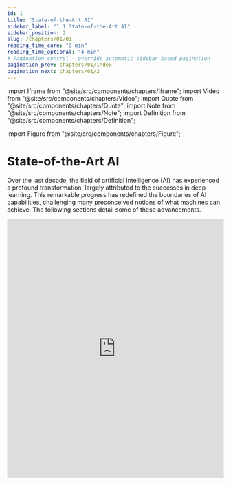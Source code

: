 ```yaml
---
id: 1
title: "State-of-the-Art AI"
sidebar_label: "1.1 State-of-the-Art AI"
sidebar_position: 2
slug: /chapters/01/01
reading_time_core: "9 min"
reading_time_optional: "4 min"
# Pagination control - override automatic sidebar-based pagination
pagination_prev: chapters/01/index
pagination_next: chapters/01/2
---
```

import Iframe from "@site/src/components/chapters/Iframe";
import Video from "@site/src/components/chapters/Video";
import Quote from "@site/src/components/chapters/Quote";
import Note from "@site/src/components/chapters/Note";
import Definition from "@site/src/components/chapters/Definition";

import Figure from "@site/src/components/chapters/Figure";

# State-of-the-Art AI

Over the last decade, the field of artificial intelligence (AI) has experienced a profound transformation, largely attributed to the successes in deep learning. This remarkable progress has redefined the boundaries of AI capabilities, challenging many preconceived notions of what machines can achieve. The following sections detail some of these advancements.

<Iframe src="https://ourworldindata.org/grapher/test-scores-ai-capabilities-relative-human-performance?country=Handwriting+recognition~Speech+recognition~Image+recognition~Reading+comprehension~Language+understanding~Predictive+reasoning~Code+generation~Complex+reasoning~General+knowledge+tests~Nuanced+language+interpretation~Math+problem-solving~Reading+comprehension+with+unanswerable+questions&tab=chart" width="100%" height="600px" loading="lazy" allow="web-share; clipboard-write" frameBorder="0" number="1" label="1.1" caption="Test scores of various AI capabilities relative to human performance. ([Giattino et al., 2023](https://ourworldindata.org/artificial-intelligence))" />

Once a benchmark is published, it takes less and less time to solve it. This can illustrate the accelerating progress in AI and how quickly AI benchmarks are "saturating", and starting to surpass human performance on a variety of tasks. ([Our World in Data, 2023](https://ourworldindata.org/grapher/test-scores-ai-capabilities-relative-human-performance?country=Handwriting+recognition~Speech+recognition~Image+recognition~Reading+comprehension~Language+understanding~Predictive+reasoning~Code+generation~Complex+reasoning~General+knowledge+tests~Nuanced+language+interpretation~Math+problem-solving~Reading+comprehension+with+unanswerable+questions))

<Iframe src="https://ourworldindata.org/grapher/domain-notable-artificial-intelligence-systems?tab=chart" width="100%" height="600px" loading="lazy" allow="web-share; clipboard-write" frameBorder="0" number="2" label="1.2" caption="Notable AI systems (by domain) ([Giattino et al., 2023](https://ourworldindata.org/artificial-intelligence))" />

## Language {#01}

<Iframe src="https://ourworldindata.org/grapher/ai-performance-coding-math-knowledge-tests?tab=chart" width="100%" height="600px" loading="lazy" allow="web-share; clipboard-write" frameBorder="0" number="3" label="1.3" caption="Benchmark performance on coding, math and language. ([Giattino et al., 2023](https://ourworldindata.org/artificial-intelligence))" />

**Language-based tasks.** There have been transformative changes in sequence and language-based tasks, primarily through the development of large language models (LLMs). Early language models in 2018 struggled to construct coherent sentences. The evolution from these to the advanced capabilities of GPT-3 (Generative Pre-Trained Transformer) and ChatGPT within less than 5 years is remarkable. These models demonstrate not only an improved capacity for generating text but also for responding to complex queries with nuanced, common-sense reasoning. Their performance in various question-answering tasks, including those requiring strategic thinking, has been particularly impressive.

In contrast with the text-only GPT-3 and follow-ups, GPT-4 is multimodal: it was trained on both text and images. This means that it can now not only generate text based on images but has also gained some other capabilities. GPT-4 saw an upgraded context window with up to 32k tokens (tokens ≈ words). The short-term memory limit of an LLM can be thought of as the model's ability to retain information from previous tokens within a certain context window. GPT-4 is trained via next-token prediction (autoregressive self-supervised learning). In 2018 GPT-1 was barely able to count to 10, while in 2024 GPT-4 can implement complex programmatic functions among other things.

<Figure src="./img/CAe_Image_2.png" alt="Enter image alt description" number="2" label="1.2" caption="A list of ‘Nowhere near solved’ [...] issues in AI, from ‘A brief history of AI’, published in January 2021 ([Wooldridge, 2021](https://www.amazon.com/Brief-History-Artificial-Intelligence-Where/dp/1250770742)). They also say: ‘At present, we have no idea how to get computers to do the tasks at the bottom of the list’. But everything in the category ‘Nowhere near solved’ has been solved by GPT-4 ([Bubeck et al., 2023](https://arxiv.org/abs/2303.12712)), except human-level general intelligence." />

**Scaling.** Remarkably, GPT-4 is trained using roughly the same methods as GPT-1, 2, and 3. The only significant difference is the size of the model and the data given to it during training. The size of the model has gone from 1.5B parameters to hundreds of billions of parameters, and datasets have become similarly larger and more diverse.

<Figure src="./img/uW1_Image_3.png" alt="Enter image alt description" number="3" label="1.3" caption="How fast is AI Improving? ([AI Digest, 2023](https://theaidigest.org/progress-and-dangers))" />

We have observed that just an expansion in scale has contributed to enhanced performance. This includes improvements in the ability to generate contextually appropriate responses, and highly diverse text across a range of domains. It has also contributed to overall improved understanding, and coherence. Most of those advances in the GPT series come from increasing the size and computation power behind the models, rather than fundamental shifts in architecture or training.

Here are some of the capabilities that have been emerging in the last few years:

- **Few-shot and Zero-shot Learning.** The model's proficiency at understanding and executing tasks with minimal or no prior examples. 'Few-shot' means accomplishing the task after having seen a few examples in the context window, while 'Zero-shot' indicates performing the task without any specific examples ([Anthropic, 2022](https://transformer-circuits.pub/2022/in-context-learning-and-induction-heads/index.html)). This also includes induction capabilities, i.e. identifying patterns and generalizing rules not present in the training, but only present in the current context window ([Brown et al., 2020](https://arxiv.org/abs/2005.14165)).

- **Metacognition.** This refers to the ability to recognize its own knowledge and limitations, for example, being able to know the probability of the truth of something ([Kadavath, 2022](https://arxiv.org/abs/2207.05221)).

- **Theory of Mind.** The capability to attribute mental states to itself and others, which helps in predicting human behaviors and responses for more nuanced interactions ([Kosinski 2023](https://arxiv.org/abs/2302.02083); [Xu et al., 2024](https://arxiv.org/abs/2402.06044)).

- **Tool Use.** Being able to interact with external tools, like using a calculator or browsing the internet, expanding its problem-solving abilities ([Qin et al., 2023](https://arxiv.org/abs/2307.16789)).

- **Self-correction.** The model's ability to identify and correct its own mistakes, which is crucial for improving the accuracy of AI-generated content ([Shinn et al., 2023](https://arxiv.org/abs/2303.11366)).

<Figure src="./img/vR6_Image_4.png" alt="Enter image alt description" number="4" label="1.4" caption="An example of a mathematical problem solved by GPT-4 using Chain of Thought (CoT) ([Bubeck et al., 2023](https://arxiv.org/abs/2303.12712))." />

- **Reasoning.** The advancements in LLMs have also led to significant improvements in the ability to process and generate logical chains of thought and reasoning. This is particularly important in problem-solving tasks where a straightforward answer isn't immediately available, and a step-by-step reasoning process is required. ([Bubeck et al., 2023](https://arxiv.org/abs/2303.12712))

- **Programming ability.** In coding, AI models have progressed from basic code autocompletion to writing sophisticated, functional programs.

- **Scientific & Mathematical ability.** In mathematics, AI's have assisted in the subfield of automatic theorem proving for decades. Today's models continue to assist in solving complex problems. AI can even achieve a gold medal level in the mathematical Olympiad by solving geometry problems ([Trinh et al., 2024](https://www.nature.com/articles/s41586-023-06747-5)).

<Figure src="./img/rI6_Image_5.png" alt="Enter image alt description" number="5" label="1.5" caption="Note also the large jump from GPT-3.5 to GPT-4 in human percentile on these tests, often from well below the median human to the very top of the human range. ([Aschenbrenner, 2024](https://situational-awareness.ai/from-gpt-4-to-agi/); [OpenAI, 2023](https://arxiv.org/abs/2303.08774)). Keep in mind that the jump from GPT-3 to GPT-4 was in a single year." />

## Image Generation {#02}

The leap forward in image generation is not just in accuracy, but also in the ability to handle complex, real-world images. The latter, particularly with the advent of Generative Adversarial Networks (GANs) in 2014, has shown an astounding rate of progress. The quality of images generated by AI has evolved from simple, blurry representations to highly detailed and creative scenes, often in response to intricate language prompts.

<Figure src="./img/dwX_Image_6.png" alt="Enter image alt description" number="6" label="1.6" caption="An example of state-of-the-art image recognition. The Segment Anything Model (SAM) by Meta’s FAIR (Fundamental AI Research) lab, can classify and segment visual data at highly precise levels. The detection is performed without the need to annotate images. ([Viso AI, 2024](https://viso.ai/deep-learning/segment-anything-model-sam-explained/); [Meta, 2023](https://ai.meta.com/research/publications/segment-anything/))" />

<Figure src="./img/PBp_Image_7.png" alt="Enter image alt description" number="7" label="1.7" caption="An example of the evolution of image generation. At the top left, starting from GANs (Generative Adversarial Networks) to the bottom right, an image from MidJourney V5." />

The rate of progress within a single year alone is quite astounding as is seen from the improvements between the V1 of the MidJourney image generation model in early 2022, to the V6 in December 2023.

<Figure src="./img/wh2_Image_8.png" alt="Enter image alt description" number="8" label="1.8" caption="MidJourney AI image generation over 2022-2023. Prompt: high-quality photography of a young Japanese woman smiling, backlighting, natural pale light, film camera, by Rinko Kawauchi, HDR ([Yap, 2024](https://goldpenguin.org/blog/midjourney-v1-to-v6-evolution/))." />

## Multi & Cross modality {#03}

AI systems are becoming increasingly multimodal. This means that they can process images, text, audio, vision, and robotics using the same model. So they are trained using multiple different "modes" and can translate between them after deployment.

**Cross-modality.** A model is called cross-modal when the input of a model is in one modality (e.g. text) and the output is in another modality (e.g. image). The section on computer vision showed fast progress between 2014 and 2020 in cross-modality. We went from text-to-image models only capable of generating black-and-white pixelated images of faces, to models capable of generating an image of any textual prompt. More examples of cross-modality include OpenAIs Whisper ([Radford et al., 2022](https://arxiv.org/abs/2212.04356)) which is capable of speech-to-text transcription.

**Multi-modality.** A model is called multi-modal when both the inputs and outputs of a model can be in more than one modality. E.g. audio-to-text, video-to-text, text-to-image, etc…

<Figure src="./img/Kec_Image_9.png" alt="Enter image alt description" number="9" label="1.9" caption="Image-to-text and text-to-image multimodality from the Flamingo model ([Alayrac et al., 2022](https://arxiv.org/abs/2204.14198))." />

DeepMind’s 2022 Flamingo model, could be "*rapidly adapted to various image/video understanding tasks*" and "*is also capable of multi-image visual dialogue*". ([Alayrac et al., 2022](https://arxiv.org/abs/2204.14198)) Similarly, DeepMind’s 2022 Gato model, was called a "Generalist Agent". It was a single network with the same weights which could "*play Atari, caption images, chat, stack blocks with a real robot arm, and much more*". ([Reed et al., 2022](https://arxiv.org/abs/2205.06175)) Continuing this trend, DeepMind’s 2023 Google Gemini model could be called a Large Multimodal Model (LMM). The paper described Gemini as "*natively multimodal*" and claimed to be able to "*seamlessly combine their capabilities across modalities (e.g. extracting information and spatial layout out of a table, a chart, or a figure) with the strong reasoning capabilities of a language model (e.g. its state-of-art-performance in math and coding)*"([Google, 2024](https://arxiv.org/abs/2312.11805))

## Robotics {#04}

<Iframe src="https://ourworldindata.org/grapher/annual-professional-service-robots-installed-by-area?tab=chart" width="100%" height="600px" loading="lazy" allow="web-share; clipboard-write" frameBorder="0" number="4" label="1.4" caption="Robots in use by service area ([Giattino et al., 2023](https://ourworldindata.org/artificial-intelligence))" />

The field of robotics has also been progressing alongside artificial intelligence. In this section, we provide a couple of examples where these two fields are merging, highlighting some robots using inspiration from machine learning techniques to make advancements.

<Figure src="./img/VZl_Image_9.png" alt="Enter image alt description" number="10" label="1.10" caption="Researchers used Model-Free Reinforcement Learning to automatically learn quadruped locomotion in only 20 minutes in the real world instead of in simulated environments. The Figure shows examples of learned gaits on a variety of real-world terrains ([Smith et al., 2022](https://arxiv.org/abs/2208.07860))." />

<Iframe src="https://ourworldindata.org/grapher/annual-industrial-robots-installed?tab=chart" width="100%" height="600px" loading="lazy" allow="web-share; clipboard-write" frameBorder="0" number="5" label="1.5" caption="Number of industrial robots in use grows every year. ([Giattino et al., 2023](https://ourworldindata.org/artificial-intelligence))" />

**Advances in robotics.** At the forefront of robotic advancements is PaLM-E, a general-purpose, embodied model with 562 billion parameters that integrates vision, language, and robot data for real-time manipulator control and excels in language tasks involving geospatial reasoning. ([Driess et al., 2023](https://arxiv.org/abs/2303.03378))

Simultaneously, developments in vision-language models have led to breakthroughs in fine-grained robot control, with models like RT-2 showing significant capabilities in object manipulation and multimodal reasoning. RT-2 demonstrates how we can use LLM-inspired prompting methods (chain-of-thought), to learn a self-contained model that can both plan long-horizon skill sequences and predict robot actions. ([Brohan et al., 2023](https://arxiv.org/abs/2307.15818))

Mobile ALOHA is another example of combining modern machine learning techniques with robotics. Trained using supervised behavioral cloning, the robot can autonomously perform complex tasks "*such as sauteing and serving a piece of shrimp, opening a two-door wall cabinet to store heavy cooking pots, calling and entering an elevator, and lightly rinsing a used pan using a kitchen faucet*" ([Fu et al., 2024](https://arxiv.org/abs/2401.02117)). Such advancements not only demonstrate the increasing sophistication and applicability of robotic systems but also highlight the potential for further groundbreaking developments in autonomous technologies.

<Figure src="./img/3A4_Image_10.png" alt="Enter image alt description" number="11" label="1.11" caption="DeepMinds RT-2 can both plan long-horizon skill sequences and predict robot actions using inspiration from LLM prompting techniques (chain-of-thought) ([Brohan et al., 2023](https://arxiv.org/abs/2307.15818))." />

<Video type="youtube" videoId="Sq1QZB5baNw" number="2" label="1.2" caption="Optional video showcasing one example of the current state of robotics." />

## Playing Games {#05}

**AI and board games.** AI has made continuous progress in game playing for decades. Starting from AIs beating the world champion at chess in 1997, Scrabble in 2006 to DeepMind’s AlphaGo in 2016 ([DeepMind, 2016](https://www.deepmind.com/research/highlighted-research/alphago)), which was good enough to defeat the world champion in the game of Go, a game assumed to be notoriously difficult for AI. Within a year, the next model AlphaGo Zero trained through self-play had mastered multiple games of Go, chess, and shogi reaching a superhuman level after less than three days of training ([Silver et al., 2017](https://arxiv.org/abs/1712.01815)).

**AI and video games.** We started using machine learning techniques on simple Atari games in 2013 ([Mnih et al. 2013](https://arxiv.org/abs/1312.5602)). By 2019, OpenAI Five defeated the world champions at DOTA2 ([OpenAI, 2019](https://openai.com/research/openai-five-defeats-dota-2-world-champions)), while in the same year, DeepMind’s AlphaStar beat professional esports players at StarCraft II ([DeepMind, 2019](https://deepmind.google/discover/blog/alphastar-mastering-the-real-time-strategy-game-starcraft-ii/)). Both these games require thousands of actions in a row at a high number of actions per minute. In 2020 DeepMind MuZero model, described as "*a significant step forward in the pursuit of general-purpose algorithms*" ([DeepMind, 2020](https://www.deepmind.com/blog/muzero-mastering-go-chess-shogi-and-atari-without-rules)), was capable of playing Atari games, Go, chess, and shogi without even being told the rules.

In recent years, AI's capability has extended to open-ended environments like Minecraft, showcasing an ability to perform complex sequences of actions. In strategy games, Meta’s Cicero displayed intricate strategic negotiation and deception skills in natural language for the game Diplomacy ([Bakhtin et al., 2022](https://arxiv.org/abs/2210.05492)).

<Figure src="./img/KMJ_Image_11.png" alt="Enter image alt description" number="12" label="1.12" caption="A map of diplomacy and the dialog box where the AI negotiates ([DiploStrats (YouTube), 2022](https://www.youtube.com/watch?v=u5192bvUS7k&t=2216s))." />

<Note title="Example of Voyager: Planning and Continuous Learning in Minecraft with GPT-4" collapsed={true}>

Voyager ([Wang et al., 2023](https://arxiv.org/abs/2305.16291)) stands as a particularly impressive example of the capabilities of AI in continuous learning environments. This AI is designed to play Minecraft, a task that involves a significant degree of planning and adaptive learning. What makes Voyager so remarkable is its ability to learn continuously and progressively within the game's environment, using GPT-4 contextual reasoning abilities to plan and write the code necessary for each new challenge. Starting from scratch in a single game session, Voyager initially learns to navigate the virtual world, engage and defeat enemies, and remember all these skills in its long-term memory. As the game progresses, it continues to learn and store new skills, leading up to the challenging task of mining diamonds, a complex activity that requires a deep understanding of the game mechanics and strategic planning. The ability of Voyager to integrate new information continuously and utilize it effectively showcases the potential of AI in managing complex, changing environments and performing tasks that require a long-term buildup of knowledge and skills.

<Figure src="./img/ccN_Image_12.png" alt="Enter image alt description" number="13" label="1.13" caption="Voyager discovers new Minecraft items and skills continually by self-driven exploration, significantly outperforming the baselines ([Wang et al., 2023](https://arxiv.org/abs/2305.16291))." />

</Note>
